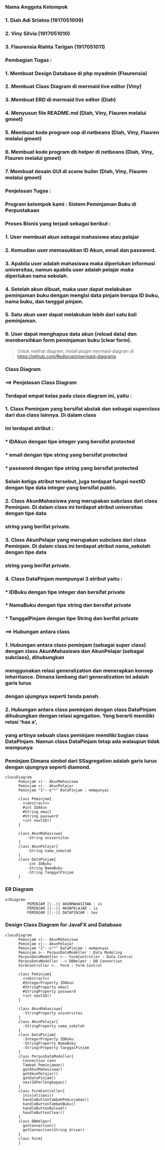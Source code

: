 ### Nama Anggota Kelompok 
### 1. Diah Adi Sriatna (1917051009)
### 2. Viny Silvia (1917051010)
### 3. Flaurensia Riahta Tarigan (1917051011)

### Pembagian Tugas :
### 1. Membuat Design Database di php myadmin (Flaurensia)
### 2. Membuat Class Diagram di mermaid live editor (Viny)
### 3. Membuat ERD di mermaid live editor (Diah)
### 4. Menyusun file README.md (Diah, Viny, Flauren melalui gmeet)
### 5. Membuat kode program oop di netbeans (Diah, Viny, Flauren melalui gmeet)
### 6. Membuat kode program db helper di netbeans (Diah, Viny, Flauren melalui gmeet)
### 7. Membuat desain GUI di scene builer (Diah, Viny, Flauren melalui gmeet)


### Penjelasan Tugas :
### Program kelompok kami : Sistem Peminjaman Buku di Perpustakaan
### Proses Bisnis yang terjadi sebagai berikut :
### 1. User membuat akun sebagai mahasiswa atau pelajar
### 2. Kemudian user memasukkan ID Akun, email dan password.
### 3. Apabila user adalah mahasiswa maka diperlukan informasi universitas, namun apabila user adalah pelajar  maka diperlukan nama sekolah.
### 4. Setelah akun dibuat, maka user dapat melakukan peminjaman buku dengan mengisi data pinjam berupa ID buku, nama buku, dan tanggal pinjam.
### 5. Satu akun user dapat melakukan lebih dari satu kali peminjaman.
### 6. User dapat menghapus data akun (reload data) dan membersihkan form peminjaman buku (clear form).

> Untuk melihat diagram, install plugin mermaid-diagram di https://github.com/Redisrupt/mermaid-diagrams

### Class Diagram

### ==> Penjelasan Class Diagram
###     Terdapat empat kelas pada class diagram ini, yaitu  :
###     1. Class Peminjam yang bersifat abstak dan sebagai superclass dari dua class lainnya. Di dalam class 
###        ini terdapat atribut : 
###        * IDAkun dengan tipe integer yang bersifat protected
###        * email dengan tipe string yang bersifat protected
###        * password dengan tipe string yang bersifat protected
###        Selain ketiga atribut tersebut, juga terdapat fungsi nextID dengan tipe data integer yang bersifat public.
###     2. Class AkunMahasiswa yang merupakan subclass dari class Peminjam. Di dalam class ini terdapat atribut universitas dengan tipe data 
###        string yang berifat private.
###     3. Class AkunPelajar yang merupakan subclass dari class Peminjam. Di dalam class ini terdapat atribut nama_sekolah dengan tipe data 
###        string yang berifat private.
###     4. Class DataPinjam mempunyai 3 atribut yaitu :
###        * IDBuku dengan tipe integer dan bersifat private
###        * NamaBuku dengan tipe string dan bersifat private
###        * TanggalPinjam dengan tipe String dan berifat private

### ==> Hubungan antara class 
###     1. Hubungan antara class peminjam (sebagai super class) dengan class AkunMahasiswa dan AkunPelajar (sebagai subclass), dihubungkan
###        menggunakan relasi generalization dan menerapkan konsep inheritance. Dimana lambang dari generalization ini adalah garis lurus
###        dengan ujungnya seperti tanda panah.
###     2. Hubungan antara class peminjam dengan class DataPinjam dihubungkan dengan relasi agregation. Yang berarti memiliki relasi 'has a', 
###        yang artinya sebuah class peminjam memiliki bagian class DataPinjam. Namun class DataPinjam tetap ada walaupun tidak mempunya 
###        Peminjam Dimana simbol dari SSagregation adalah garis lurus dengan ujungnya seperti diamond.

```mermaid
classDiagram
      Peminjam <|-- AkunMahasiswa
      Peminjam <|-- AkunPelajar
      Peminjam "1"--o"*" DataPinjam : mempunyai

      class Peminjam{
        <<abstract>>
        #int IDAkun
        #String email
        #String password
        +int nextID()
      }
      
      class AkunMahasiswa{
          -String universitas
      }
      class AkunPelajar{
          -String nama_sekolah
      }
      class DataPinjam{
          -int IDBuku
          -String NamaBuku
          -String TanggalPinjam
      }
```		
### ER Diagram

```mermaid
erDiagram
          PEMINJAM ||..|| AKUNMAHASISWA : is
          PEMINJAM ||--|| AKUNPELAJAR : is
          PEMINJAM ||--|{ DATAPINJAM : has
```
### Design Class Diagram for JavaFX and Database

```mermaid
classDiagram
      Peminjam <|-- AkunMahasiswa
      Peminjam <|-- AkunPelajar
      Peminjam "1"--o"*" DataPinjam : mempunyai
      Peminjam o-- PerpusDataModeller : Data Modeling
      PerpusDataModeller <-- FormController : Data Control
      PerpusDataModeller --> DBHelper : DB Connection
      FormController <.. Form : Form Control

      class Peminjam{
        <<abstract>>
        #IntegerProperty IDAkun
        #StringProperty email
        #StringProperty password
        +int nextID()
      }
      
      class AkunMahasiswa{
        -StringProperty universitas
      }
      class AkunPelajar{
        -StringProperty nama_sekolah
      }
      class DataPinjam{
        -IntegerProperty IDBuku
        -StringProperty NamaBuku
        -StringrProperty TanggalPinjam
      }
      class PerpusDataModeller{
        Connection conn
        Tambah_Peminjaman()
        getAkunMahasiswa()
        getAkunPelajar()
        getDataPinjam()
        nextIDPerlengkapan()
      }
      class FormController{
        inisialisasi()
        handleButtonTambahPeminjaman()
        handleButtonTambahBuku()
        handleButtonReload()
        handleButtonClear()
      }
      class DBHelper{
        getConnection()
        getConnection(String driver)
      }
      class Form{
      }
```
